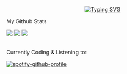 <p align="center">
<a href="https://github.com/jynlee7">
    <img src="https://readme-typing-svg.demolab.com?font=Didot&size=18&duration=2000&pause=100&multiline=true&width=500&height=80&lines=Jayden+Lee;High+School+Student+;AI+%7C+Machine+Learning" alt="Typing SVG" />
</a>
<br/>
</p>
My Github Stats

![](http://github-profile-summary-cards.vercel.app/api/cards/profile-details?username=jynlee7&theme=tokyonight)
![](http://github-profile-summary-cards.vercel.app/api/cards/repos-per-language?username=jynlee7&theme=tokyonight) 
![](http://github-profile-summary-cards.vercel.app/api/cards/most-commit-language?username=jynlee7&theme=tokyonight)


<br>
Currently Coding & Listening to:

[![spotify-github-profile](https://spotify-github-profile.vercel.app/api/view?uid=vhkqc8vqzt3vx03ofosz0x1za&cover_image=true&theme=novatorem&show_offline=false&background_color=121212&interchange=false&bar_color=7082cd&bar_color_cover=false)](https://github.com/kittinan/spotify-github-profile)
</details>
